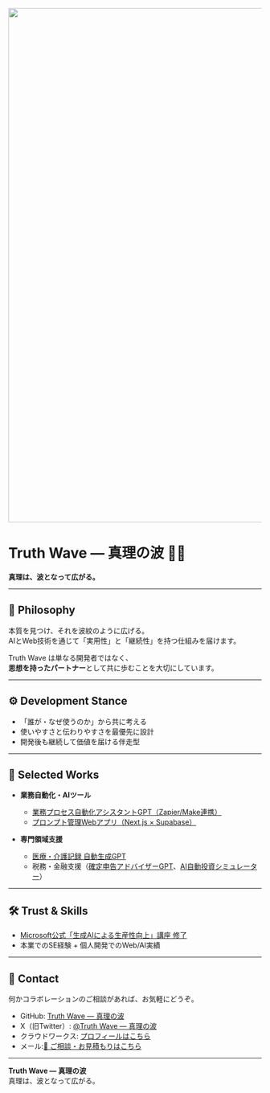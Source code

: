 <p align="center">
<img width="1536" height="1024" alt="ともプログラム便り ビジネス課題を技術で解決する Webアプリ・AI開発エンジニア (2)" src="https://github.com/user-attachments/assets/88690105-f456-43b0-b850-9c4a3c913348" />
</p>

# Truth Wave ― 真理の波 🌊✨
**真理は、波となって広がる。**

---

## 🌌 Philosophy
本質を見つけ、それを波紋のように広げる。  
AIとWeb技術を通じて「実用性」と「継続性」を持つ仕組みを届けます。  

Truth Wave は単なる開発者ではなく、  
**思想を持ったパートナー**として共に歩むことを大切にしています。  

---

## ⚙️ Development Stance
- 「誰が・なぜ使うのか」から共に考える  
- 使いやすさと伝わりやすさを最優先に設計  
- 開発後も継続して価値を届ける伴走型  

---

## 🚀 Selected Works
- **業務自動化・AIツール**  
  - [業務プロセス自動化アシスタントGPT（Zapier/Make連携）](https://github.com/truthwave/-No-Code-Workflow-Automation-Assistant)  
  - [プロンプト管理Webアプリ（Next.js × Supabase）](https://github.com/truthwave/my-ai-portfolio-clean)  

- **専門領域支援**  
  - [医療・介護記録 自動生成GPT](https://github.com/truthwave/-Medical-Care-Record-Writer)  
  - 税務・金融支援（[確定申告アドバイザーGPT](https://github.com/truthwave/-Freelance-Tax-Expense-Advisor)、[AI自動投資シミュレーター](https://github.com/truthwave/-investment-ai-simulator)）  



---

## 🛠 Trust & Skills
- [Microsoft公式「生成AIによる生産性向上」講座 修了](https://github.com/truthwave/ai-productivity-cert-practical-output)  
- 本業でのSE経験 + 個人開発でのWeb/AI実績  

---

## 🤝 Contact
何かコラボレーションのご相談があれば、お気軽にどうぞ。

- GitHub: [Truth Wave ― 真理の波](https://github.com/truthwave)  
- X（旧Twitter）: [@Truth Wave ― 真理の波](https://x.com/Truth__Wave)  
- クラウドワークス: [プロフィールはこちら](https://crowdworks.jp/public/employees/6067887)
- メール:[📩 ご相談・お見積もりはこちら](mailto:realmadrid71214591@gmail.com)

---

**Truth Wave ― 真理の波**  
真理は、波となって広がる。
